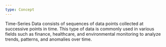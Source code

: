 ```yaml
---
type: Concept
---
```


Time-Series Data consists of sequences of data points collected at successive points in time. This type of data is commonly used in various fields such as finance, healthcare, and environmental monitoring to analyze trends, patterns, and anomalies over time.